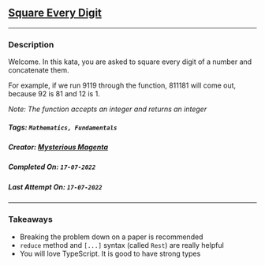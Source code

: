 ## [Square Every Digit](https://www.codewars.com/kata/546e2562b03326a88e000020)
---
### Description

Welcome. In this kata, you are asked to square every digit of a number and concatenate them.

For example, if we run 9119 through the function, 811181 will come out, because 92 is 81 and 12 is 1.

_Note: The function accepts an integer and returns an integer_

##### Tags: `Mathematics, Fundamentals` 

##### Creator: [Mysterious Magenta](https://www.codewars.com/users/MysteriousMagenta)

##### Completed On: `17-07-2022`

##### Last Attempt On: `17-07-2022`

---

### Takeaways
- Breaking the problem down on a paper is recommended
- `reduce` method and `[...]` syntax (called `Rest`) are really helpful
- You will love TypeScript. It is good to have strong types